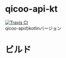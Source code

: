 # qicoo-api-kt
[![Travis CI](https://travis-ci.org/cndjp/qicoo-api-kt.svg?branch=master)](https://travis-ci.org/cndjp/qicoo-api-kt)  
qicoo-apiのkotlinバージョン

# ビルド

